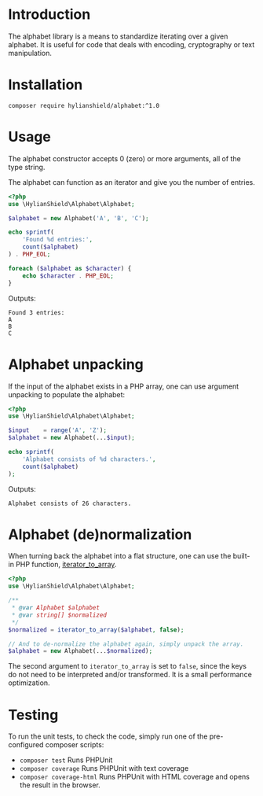 # Introduction

The alphabet library is a means to standardize iterating over a given alphabet.
It is useful for code that deals with encoding, cryptography or text manipulation.

# Installation

```shell
composer require hylianshield/alphabet:^1.0
```

# Usage

The alphabet constructor accepts 0 (zero) or more arguments, all of the type
string.

The alphabet can function as an iterator and give you the number of entries.

```php
<?php
use \HylianShield\Alphabet\Alphabet;

$alphabet = new Alphabet('A', 'B', 'C');

echo sprintf(
    'Found %d entries:',
    count($alphabet)
) . PHP_EOL;

foreach ($alphabet as $character) {
    echo $character . PHP_EOL;
}
```

Outputs:

```
Found 3 entries:
A
B
C
```

# Alphabet unpacking

If the input of the alphabet exists in a PHP array, one can use argument
unpacking to populate the alphabet:

```php
<?php
use \HylianShield\Alphabet\Alphabet;

$input    = range('A', 'Z');
$alphabet = new Alphabet(...$input);

echo sprintf(
    'Alphabet consists of %d characters.',
    count($alphabet)
);
```

Outputs:

```
Alphabet consists of 26 characters.
```

# Alphabet (de)normalization

When turning back the alphabet into a flat structure, one can use the built-in
 PHP function,
 [iterator_to_array](http://php.net/manual/en/function.iterator-to-array.php).
 
```php
<?php
use \HylianShield\Alphabet\Alphabet;

/**
 * @var Alphabet $alphabet
 * @var string[] $normalized
 */
$normalized = iterator_to_array($alphabet, false);

// And to de-normalize the alphabet again, simply unpack the array.
$alphabet = new Alphabet(...$normalized);
```

The second argument to `iterator_to_array` is set to `false`, since the keys do
not need to be interpreted and/or transformed.
It is a small performance optimization.

# Testing

To run the unit tests, to check the code, simply run one of the pre-configured
composer scripts:

- `composer test` Runs PHPUnit
- `composer coverage` Runs PHPUnit with text coverage
- `composer coverage-html` Runs PHPUnit with HTML coverage and opens the
  result in the browser.
